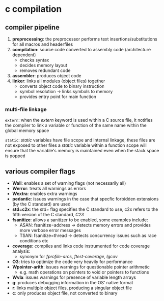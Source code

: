 # c compilation

## compiler pipeline

1. **preprocessing**: the preprocessor performs text insertions/substitutions for all macros and headerfiles
2. **compilation**: source code converted to assembly code (architecture dependent)
    - checks syntax
    - decides memory layout
    - removes redundant code
3. **assembler**: produces object code
4. **linker**: links all modules (object files) together
    - converts object code to binary instruction
    - symbol resolution -> links symbols to memory
    - provides entry point for main function

### multi-file linkage

`extern`:
when the *extern* keyword is used within a C source file, it notifies the compiler to link a variable or function of the same name within the global memory space

`static`:
*static* variables have file scope and internal linkage, these files are not exposed to other files
a *static* variable within a function scope will ensure that the variable's memory is maintained even when the stack space is popped


## various compiler flags

- **Wall**: enables a set of warning flags (not necessarily all)
- **Werror**: treats all warnings as errors
- **Wextra**: enables extra warnings
- **pedantic**: issues warnings in the case that specfic forbidden extensions (by the C standard) are used
- **std=c2x**: the *std=* flag specifies the C standard to use, c2x refers to the fifth version of the C standard, *C23*
- **fsanitize**: allows a sanitizer to be enabled, some examples include:
    - ASAN: fsanitize=address -> detects memory errors and provides more verbose error messages
    - TSAN: fsanitize=thread -> detects concurrency issues such as race conditions etc
- **coverage**: compiles and links code instrumented for code coverage analysis:
    - synonym for *fprofile-arcs*, *ftest-coverage*, *lgcov*
- **O3**: tries to optimize the code very heavily for performance
- **Wpointer-arith**: issues warnings for questionable pointer arithmetic
    - e.g. math operations on pointers to void or pointers to functions
- **Wvla**: issues warnings for presence of variable length arrays
- **g**: produces debugging information in the OS' native format
- **r**: links multiple object files, producing a singular object file
- **c**: only produces object file, not converted to binary

